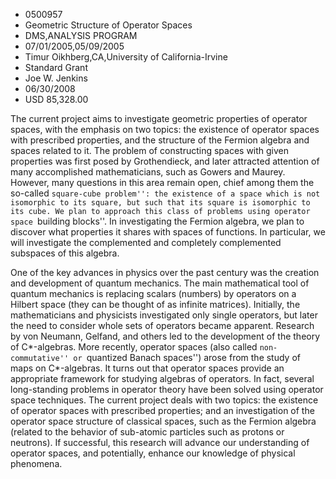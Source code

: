 
* 0500957
* Geometric Structure of Operator Spaces
* DMS,ANALYSIS PROGRAM
* 07/01/2005,05/09/2005
* Timur Oikhberg,CA,University of California-Irvine
* Standard Grant
* Joe W. Jenkins
* 06/30/2008
* USD 85,328.00

The current project aims to investigate geometric properties of operator spaces,
with the emphasis on two topics: the existence of operator spaces with
prescribed properties, and the structure of the Fermion algebra and spaces
related to it. The problem of constructing spaces with given properties was
first posed by Grothendieck, and later attracted attention of many accomplished
mathematicians, such as Gowers and Maurey. However, many questions in this area
remain open, chief among them the so-called ``square-cube problem'': the
existence of a space which is not isomorphic to its square, but such that its
square is isomorphic to its cube. We plan to approach this class of problems
using operator space ``building blocks''. In investigating the Fermion algebra,
we plan to discover what properties it shares with spaces of functions. In
particular, we will investigate the complemented and completely complemented
subspaces of this algebra.

One of the key advances in physics over the past century was the creation and
development of quantum mechanics. The main mathematical tool of quantum
mechanics is replacing scalars (numbers) by operators on a Hilbert space (they
can be thought of as infinite matrices). Initially, the mathematicians and
physicists investigated only single operators, but later the need to consider
whole sets of operators became apparent. Research by von Neumann, Gelfand, and
others led to the development of the theory of C*-algebras. More recently,
operator spaces (also called ``non-commutative'' or ``quantized Banach spaces'')
arose from the study of maps on C*-algebras. It turns out that operator spaces
provide an appropriate framework for studying algebras of operators. In fact,
several long-standing problems in operator theory have been solved using
operator space techniques. The current project deals with two topics: the
existence of operator spaces with prescribed properties; and an investigation of
the operator space structure of classical spaces, such as the Fermion algebra
(related to the behavior of sub-atomic particles such as protons or neutrons).
If successful, this research will advance our understanding of operator spaces,
and potentially, enhance our knowledge of physical phenomena.
